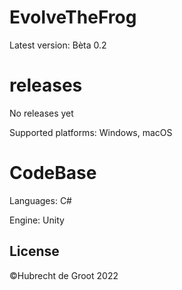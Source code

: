 # EvolveTheFrog

Latest version: Bèta 0.2 
# releases
No releases yet

Supported platforms: Windows, macOS
# CodeBase
Languages: C#

Engine: Unity 

## License
©Hubrecht de Groot 2022 

